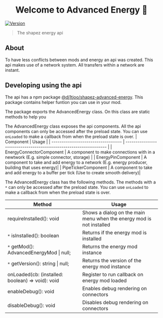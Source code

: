 <h1 align="center">Welcome to Advanced Energy 👋</h1>
<p>
  <a href="https://www.npmjs.com/package/@dj1tjoo/shapez-advanced-energy" target="_blank">
    <img alt="Version" src="https://img.shields.io/npm/v/@dj1tjoo/shapez-advanced-energy.svg">
  </a>
</p>

> The shapez energy api

## About

To have less conflicts between mods and energy an api was created. This api makes use of a network system. All transfers within a network are instant.

## Developing using the api

The api has a npm package [@dj1tjoo/shapez-advanced-energy](https://www.npmjs.com/package/@dj1tjoo/shapez-advanced-energy). This package contains helper funtion you can use in your mod.

The package exports the AdvancedEnergy class. On this class are static methods to help you

The AdvancedEnergy class exposes the api components. All the api components can only be accessed after the preload state. You can use `onLoaded` to make a callback from when the preload state is over.
| Component | Usage |
| ------------------------------------ | -------------------------------------------------------------------- |
| EnergyConnectorComponent | A component to make connections with in a newtwork (E.g. simple connector, storage) |
| EnergyPinComponent | A component to take and add energy to a network (E.g. energy producer, building that uses energy)|
| PipeTickerComponent | A component to take and add energy to a buffer per tick (Use to create smooth delivery)|

The AdvancedEnergy class has the following methods. The methods with a `*` can only be accessed after the preload state. You can use `onLoaded` to make a callback from when the preload state is over.

| Method                                           | Usage                                                                |
| ------------------------------------------------ | -------------------------------------------------------------------- |
| requireInstalled(): void                         | Shows a dialog on the main menu when the energy mod is not installed |
| `*` isInstalled(): boolean                       | Returns if the energy mod is installed                               |
| `*` getMod(): AdvancedEnergyMod \| null;         | Returns the energy mod instance                                      |
| `*` getVersion(): string \| null;                | Returns the version of the energy mod instance                       |
| onLoaded(cb: (installed: boolean) => void): void | Register to run callback on energy mod loaded                        |
| enableDebug(): void                              | Enables debug rendering on connectors                                |
| disableDebug(): void                             | Disables debug rendering on connectors                               |
